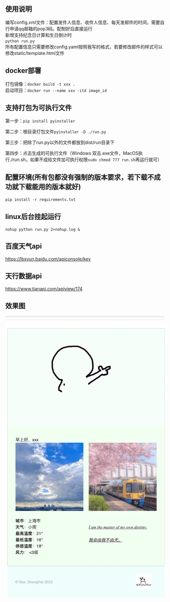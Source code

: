 ## 使用说明
编写config.xml文件：配置发件人信息、收件人信息、每天发邮件的时间，需要自行申请qq邮箱的pop3码。配制好后直接运行<br />
新增支持纪念日计算和生日倒计时
<br />
`python run.py`<br />
所有配置信息只需要修改config.yaml按照我写的格式，若要修改邮件的样式可以修改static/template.html文件
## docker部署
打包镜像：`docker build -t xxx .`<br />
启动项目：`docker run --name xxx -itd image_id`

## 支持打包为可执行文件

第一步：`pip install pyinstaller`

第二步：根目录打包文件`pyinstaller -D ./run.py`

第三步：把除了run.py以外的文件都放到dist/run目录下

第四步：点击生成的可执行文件（Windows 双击.exe文件，MacOS执行./run.sh，如果不成给文件加可执行权限`sudo chmod 777 run.sh`再运行就可）

## 配置环境(所有包都没有强制的版本要求，若下载不成功就下载能用的版本就好)
`pip install -r requirements.txt`
## linux后台挂起运行
`nohup python run.py 2>nohup.log &`
## 百度天气api
https://lbsyun.baidu.com/apiconsole/key
## 天行数据api
https://www.tianapi.com/apiview/174

## 效果图<br/>

![效果图](https://github.com/Ska-cloud/auto_send_daily_temperature_email/blob/main/IMG_0707.GIF)
